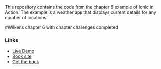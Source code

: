 This repository contains the code from the chapter 6 example of Ionic in Action. The example is a weather app that displays current details for any number of locations.

#Wilkens chapter 6 with chapter challenges completed


### Links

* [Live Demo](https://ionic-in-action-chapter6.herokuapp.com)
* [Book site](http://ionicinaction.com/)
* [Get the book](http://www.manning.com/wilken?a_aid=ionicinaction)

